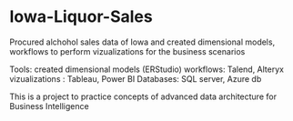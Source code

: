 # Iowa-Liquor-Sales
Procured alchohol sales data of Iowa and created dimensional models, workflows to perform vizualizations for the business scenarios 

Tools: 
created dimensional models (ERStudio)
workflows: Talend, Alteryx
vizualizations : Tableau, Power BI
Databases: SQL server, Azure db

This is a project to practice concepts of advanced data architecture for Business Intelligence
